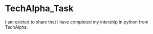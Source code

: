 # TechAlpha_Task
I am exicted to share that i have completed my intership in python from TechAlpha.
